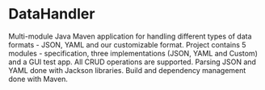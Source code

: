 # DataHandler
Multi-module Java Maven application for handling different types of data formats - JSON, YAML and our customizable format. 
Project contains 5 modules - specification, three implementations (JSON, YAML and Custom) and a GUI test app.
All CRUD operations are supported.
Parsing JSON and YAML done with Jackson libraries.
Build and dependency management done with Maven.
